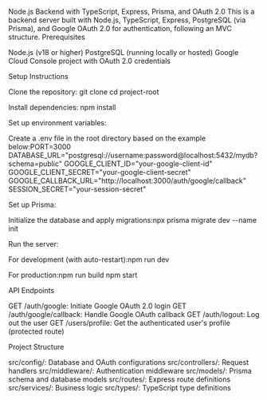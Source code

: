 Node.js Backend with TypeScript, Express, Prisma, and OAuth 2.0
This is a backend server built with Node.js, TypeScript, Express, PostgreSQL (via Prisma), and Google OAuth 2.0 for authentication, following an MVC structure.
Prerequisites

Node.js (v18 or higher)
PostgreSQL (running locally or hosted)
Google Cloud Console project with OAuth 2.0 credentials

Setup Instructions

Clone the repository:
git clone <repository-url>
cd project-root


Install dependencies:
npm install


Set up environment variables:

Create a .env file in the root directory based on the example below:PORT=3000
DATABASE_URL="postgresql://username:password@localhost:5432/mydb?schema=public"
GOOGLE_CLIENT_ID="your-google-client-id"
GOOGLE_CLIENT_SECRET="your-google-client-secret"
GOOGLE_CALLBACK_URL="http://localhost:3000/auth/google/callback"
SESSION_SECRET="your-session-secret"




Set up Prisma:

Initialize the database and apply migrations:npx prisma migrate dev --name init




Run the server:

For development (with auto-restart):npm run dev


For production:npm run build
npm start





API Endpoints

GET /auth/google: Initiate Google OAuth 2.0 login
GET /auth/google/callback: Handle Google OAuth callback
GET /auth/logout: Log out the user
GET /users/profile: Get the authenticated user's profile (protected route)

Project Structure

src/config/: Database and OAuth configurations
src/controllers/: Request handlers
src/middleware/: Authentication middleware
src/models/: Prisma schema and database models
src/routes/: Express route definitions
src/services/: Business logic
src/types/: TypeScript type definitions

